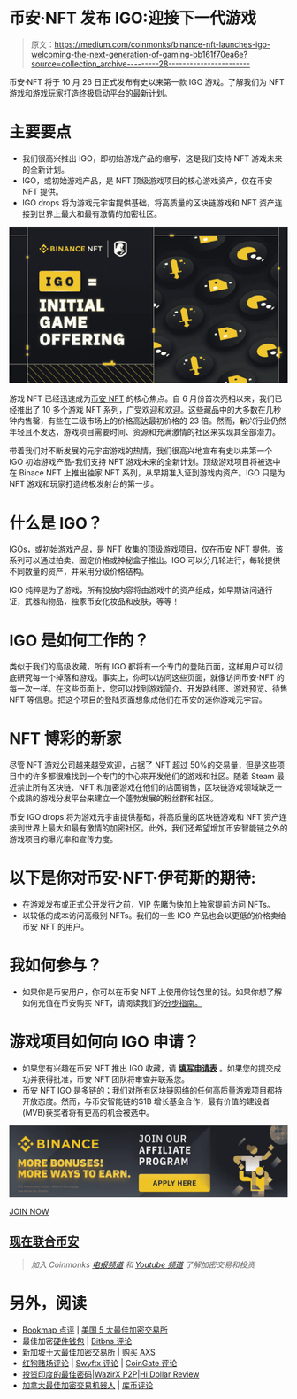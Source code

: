 # 币安·NFT 发布 IGO:迎接下一代游戏

> 原文：<https://medium.com/coinmonks/binance-nft-launches-igo-welcoming-the-next-generation-of-gaming-bb161f70ea6e?source=collection_archive---------28----------------------->

币安·NFT 将于 10 月 26 日正式发布有史以来第一款 IGO 游戏。了解我们为 NFT 游戏和游戏玩家打造终极启动平台的最新计划。

# 主要要点

*   我们很高兴推出 IGO，即初始游戏产品的缩写，这是我们支持 NFT 游戏未来的全新计划。
*   IGO，或初始游戏产品，是 NFT 顶级游戏项目的核心游戏资产，仅在币安 NFT 提供。
*   IGO drops 将为游戏元宇宙提供基础，将高质量的区块链游戏和 NFT 资产连接到世界上最大和最有激情的加密社区。

![](img/22390fcc449daee49b41f16aa981d880.png)

游戏 NFT 已经迅速成为[币安 NFT](https://www.binance.com/en/nft) 的核心焦点。自 6 月份首次亮相以来，我们已经推出了 10 多个游戏 NFT 系列，广受欢迎和欢迎。这些藏品中的大多数在几秒钟内售罄，有些在二级市场上的价格高达最初价格的 23 倍。然而，新兴行业仍然年轻且不发达，游戏项目需要时间、资源和充满激情的社区来实现其全部潜力。

带着我们对不断发展的元宇宙游戏的热情，我们很高兴地宣布有史以来第一个 IGO 初始游戏产品-我们支持 NFT 游戏未来的全新计划。顶级游戏项目将被选中在 Binace NFT 上推出独家 NFT 系列，从早期准入证到游戏内资产。IGO 只是为 NFT 游戏和玩家打造终极发射台的第一步。

# 什么是 IGO？

IGOs，或初始游戏产品，是 NFT 收集的顶级游戏项目，仅在币安 NFT 提供。该系列可以通过拍卖、固定价格或神秘盒子推出。IGO 可以分几轮进行，每轮提供不同数量的资产，并采用分级价格结构。

IGO 纯粹是为了游戏，所有投放内容将由游戏中的资产组成，如早期访问通行证，武器和物品，独家币安化妆品和皮肤，等等！

# IGO 是如何工作的？

类似于我们的高级收藏，所有 IGO 都将有一个专门的登陆页面，这样用户可以彻底研究每一个掉落和游戏。事实上，你可以访问这些页面，就像访问币安·NFT 的每一次一样。在这些页面上，您可以找到游戏简介、开发路线图、游戏预览、待售 NFT 等信息。把这个项目的登陆页面想象成他们在币安的迷你游戏元宇宙。

# NFT 博彩的新家

尽管 NFT 游戏公司越来越受欢迎，占据了 NFT 超过 50%的交易量，但是这些项目中的许多都很难找到一个专门的中心来开发他们的游戏和社区。随着 Steam 最近禁止所有区块链、NFT 和加密游戏在他们的店面销售，区块链游戏领域缺乏一个成熟的游戏分发平台来建立一个蓬勃发展的粉丝群和社区。

币安 IGO drops 将为游戏元宇宙提供基础，将高质量的区块链游戏和 NFT 资产连接到世界上最大和最有激情的加密社区。此外，我们还希望增加币安智能链之外的游戏项目的曝光率和宣传力度。

# 以下是你对币安·NFT·伊苟斯的期待:

*   在游戏发布或正式公开发行之前，VIP 先睹为快加上独家提前访问 NFTs。
*   以较低的成本访问高级别 NFTs。我们的一些 IGO 产品也会以更低的价格卖给币安 NFT 的用户。

# 我如何参与？

*   如果你是币安用户，你可以在币安 NFT 上使用你钱包里的钱。如果你想了解如何充值在币安购买 NFT，请阅读我们的[分步指南。](https://accounts.binance.com/en/register?ref=-&utm_campaign=web_share_copy)

# 游戏项目如何向 IGO 申请？

*   如果您有兴趣在币安 NFT 推出 IGO 收藏，请 [**填写申请表**](https://accounts.binance.com/en/register?ref=-&utm_campaign=web_share_copy) 。如果您的提交成功并获得批准，币安 NFT 团队将审查并联系您。
*   币安 NFT IGO 是多链的；我们对所有区块链网络的任何高质量游戏项目都持开放态度。然而，与币安智能链的$1B 增长基金合作，最有价值的建设者(MVB)获奖者将有更高的机会被选中。

![](img/866ae1b27c557d3b628385f172f10777.png)

[JOIN NOW](https://accounts.binance.com/en/register?ref=-&utm_campaign=web_share_copy)

## [现在联合币安](https://accounts.binance.com/en/register?ref=-&utm_campaign=web_share_copy)

> *加入 Coinmonks* [*电报频道*](https://t.me/coincodecap) *和* [*Youtube 频道*](https://www.youtube.com/c/coinmonks/videos) *了解加密交易和投资*

# 另外，阅读

*   [Bookmap 点评](https://coincodecap.com/bookmap-review-2021-best-trading-software) | [美国 5 大最佳加密交易所](https://coincodecap.com/crypto-exchange-usa)
*   最佳加密[硬件钱包](/coinmonks/hardware-wallets-dfa1211730c6) | [Bitbns 评论](/coinmonks/bitbns-review-38256a07e161)
*   [新加坡十大最佳加密交易所](https://coincodecap.com/crypto-exchange-in-singapore) | [购买 AXS](https://coincodecap.com/buy-axs-token)
*   [红狗赌场评论](https://coincodecap.com/red-dog-casino-review) | [Swyftx 评论](https://coincodecap.com/swyftx-review) | [CoinGate 评论](https://coincodecap.com/coingate-review)
*   [投资印度的最佳密码](https://coincodecap.com/best-crypto-to-invest-in-india-in-2021)|[WazirX P2P](https://coincodecap.com/wazirx-p2p)|[Hi Dollar Review](https://coincodecap.com/hi-dollar-review)
*   [加拿大最佳加密交易机器人](https://coincodecap.com/5-best-crypto-trading-bots-in-canada) | [库币评论](https://coincodecap.com/kucoin-review)